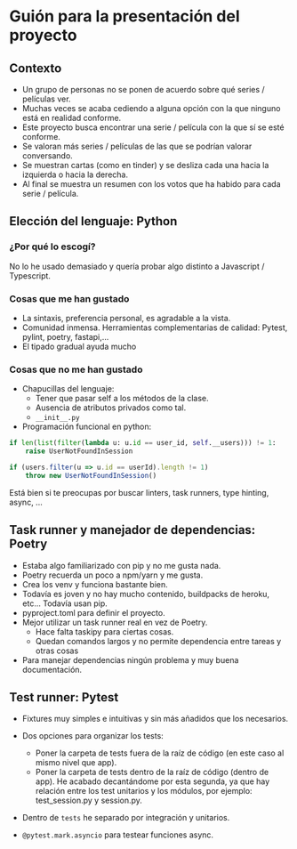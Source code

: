# Guión para la presentación del proyecto

## Contexto

- Un grupo de personas no se ponen de acuerdo sobre qué series / películas ver.
- Muchas veces se acaba cediendo a alguna opción con la que ninguno está en realidad conforme.
- Este proyecto busca encontrar una serie / película con la que sí se esté conforme.
- Se valoran más series / películas de las que se podrían valorar conversando.
- Se muestran cartas (como en tinder) y se desliza cada una hacia la izquierda o hacia la derecha.
- Al final se muestra un resumen con los votos que ha habido para cada serie / película.

## Elección del lenguaje: Python

### ¿Por qué lo escogí? 
No lo he usado demasiado y quería probar algo distinto a Javascript / Typescript.

### Cosas que me han gustado
- La sintaxis, preferencia personal, es agradable a la vista.
- Comunidad inmensa. Herramientas complementarias de calidad: Pytest, pylint, poetry, fastapi,...
- El tipado gradual ayuda mucho

### Cosas que no me han gustado
- Chapucillas del lenguaje:
    - Tener que pasar self a los métodos de la clase.
    - Ausencia de atributos privados como tal.
    - `__init__.py`
- Programación funcional en python:
```python
if len(list(filter(lambda u: u.id == user_id, self.__users))) != 1:
    raise UserNotFoundInSession
```
```javascript
if (users.filter(u => u.id == userId).length != 1)
    throw new UserNotFoundInSession()
```

Está bien si te preocupas por buscar linters, task runners, type hinting, async, ...

## Task runner y manejador de dependencias: Poetry

- Estaba algo familiarizado con pip y no me gusta nada.
- Poetry recuerda un poco a npm/yarn y me gusta.
- Crea los venv y funciona bastante bien.
- Todavía es joven y no hay mucho contenido, buildpacks de heroku, etc... Todavía usan pip.
- pyproject.toml para definir el proyecto.
- Mejor utilizar un task runner real en vez de Poetry.
    - Hace falta taskipy para ciertas cosas.
    - Quedan comandos largos y no permite dependencia entre tareas y otras cosas
- Para manejar dependencias ningún problema y muy buena documentación.

## Test runner: Pytest

- Fixtures muy simples e intuitivas y sin más añadidos que los necesarios.
- Dos opciones para organizar los tests:
    - Poner la carpeta de tests fuera de la raíz de código (en este caso al mismo nivel que app).
    - Poner la carpeta de tests dentro de la raíz de código (dentro de app). He acabado decantándome por esta segunda, ya que hay relación entre los test unitarios y los módulos, por ejemplo: test_session.py y session.py.

- Dentro de `tests` he separado por integración y unitarios.
- `@pytest.mark.asyncio` para testear funciones async.